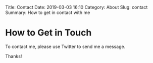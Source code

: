 Title: Contact
Date: 2019-03-03 16:10
Category: About
Slug: contact
Summary: How to get in contact with me

# How to Get in Touch

To contact me, please use Twitter to send me a message.

Thanks!